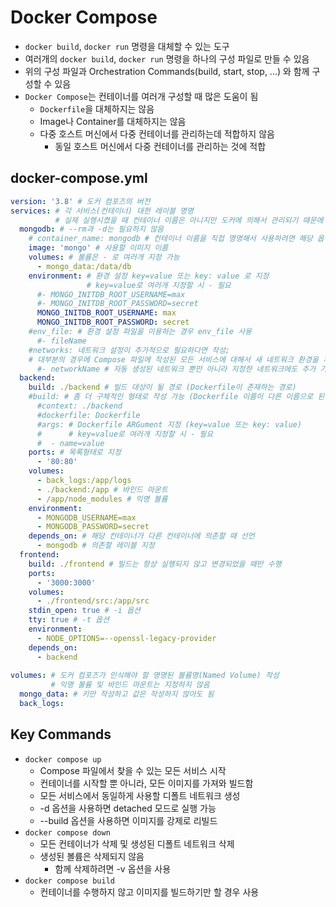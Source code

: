 # Docker Compose
* `docker build`, `docker run` 명령을 대체할 수 있는 도구
* 여러개의 `docker build`, `docker run` 명령을 하나의 구성 파일로 만들 수 있음
* 위의 구성 파일과 Orchestration Commands(build, start, stop, ...) 와 함께 구성할 수 있음
* `Docker Compose`는 컨테이너를 여러개 구성할 때 많은 도움이 됨
  * `Dockerfile`을 대체하지는 않음
  * Image나 Container를 대체하지는 않음
  * 다중 호스트 머신에서 다중 컨테이너를 관리하는데 적합하지 않음 
    * 동일 호스트 머신에서 다중 컨테이너를 관리하는 것에 적합

## docker-compose.yml
```yaml
version: '3.8' # 도커 컴포즈의 버전
services: # 각 서비스(컨테이너) 대한 레이블 명명
          # 실제 실행시켰을 때 컨테이너 이름은 아니지만 도커에 의해서 관리되기 때문에 네트워크 이름으로 그대로 사용 가능
  mongodb: # --rm과 -d는 필요하지 않음
    # container_name: mongodb # 컨테이너 이름을 직접 명명해서 사용하려면 해당 옵션 사용
    image: 'mongo' # 사용할 이미지 이름
    volumes: # 볼륨은 - 로 여러개 지정 가능
      - mongo_data:/data/db
    environment: # 환경 설정 key=value 또는 key: value 로 지정
                 # key=value로 여러개 지정할 시 - 필요
      #- MONGO_INITDB_ROOT_USERNAME=max
      #- MONGO_INITDB_ROOT_PASSWORD=secret
      MONGO_INITDB_ROOT_USERNAME: max
      MONGO_INITDB_ROOT_PASSWORD: secret
    #env_file: # 환경 설정 파일을 이용하는 경우 env_file 사용 
      #- fileName
    #networks: 네트워크 설정이 추가적으로 필요하다면 작성; 
    # 대부분의 경우에 Compose 파일에 작성된 모든 서비스에 대해서 새 네트워크 환경을 자동으로 설정하여 네트워크 지정 불필요
      #- networkName # 자동 생성된 네트워크 뿐만 아니라 지정한 네트워크에도 추가 가능
  backend:
    build: ./backend # 빌드 대상이 될 경로 (Dockerfile이 존재하는 경로)
    #build: # 좀 더 구체적인 형태로 작성 가능 (Dockerfile 이름이 다른 이름으로 된 경우)
      #context: ./backend 
      #dockerfile: Dockerfile
      #args: # Dockerfile ARGument 지정 (key=value 또는 key: value)
      #      # key=value로 여러개 지정할 시 - 필요
      #  - name=value
    ports: # 목록형태로 지정
      - '80:80'
    volumes:
      - back_logs:/app/logs
      - ./backend:/app # 바인드 마운트
      - /app/node_modules # 익명 볼륨
    environment:
      - MONGODB_USERNAME=max
      - MONGODB_PASSWORD=secret
    depends_on: # 해당 컨테이너가 다른 컨테이너에 의존할 때 선언
      - mongodb # 의존할 레이블 지정
  frontend:
    build: ./frontend # 빌드는 항상 실행되지 않고 변경되었을 때만 수행
    ports:
      - '3000:3000'
    volumes:
      - ./frontend/src:/app/src
    stdin_open: true # -i 옵션
    tty: true # -t 옵션
    environment:
      - NODE_OPTIONS=--openssl-legacy-provider
    depends_on:
      - backend
    
volumes: # 도커 컴포즈가 인식해야 할 명명된 볼륨명(Named Volume) 작성 
         # 익명 볼륨 및 바인드 마운트는 지정하지 않음
  mongo_data: # 키만 작성하고 값은 작성하지 않아도 됨
  back_logs:
```

## Key Commands
* `docker compose up`
  * Compose 파일에서 찾을 수 있는 모든 서비스 시작
  * 컨테이너를 시작할 뿐 아니라, 모든 이미지를 가져와 빌드함
  * 모든 서비스에서 동일하게 사용할 디폴트 네트워크 생성
  * -d 옵션을 사용하면 detached 모드로 실행 가능
  * --build 옵션을 사용하면 이미지를 강제로 리빌드
* `docker compose down`
  * 모든 컨테이너가 삭제 및 생성된 디폴트 네트워크 삭제
  * 생성된 볼륨은 삭제되지 않음
    * 함께 삭제하려면 -v 옵션을 사용
* `docker compose build`
  * 컨테이너를 수행하지 않고 이미지를 빌드하기만 할 경우 사용